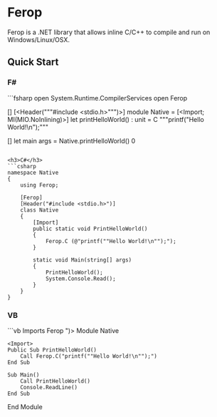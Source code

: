 Ferop
=

Ferop is a .NET library that allows inline C/C++ to compile and run on Windows/Linux/OSX.

Quick Start
-

<h3>F#</h3>
```fsharp
open System.Runtime.CompilerServices
open Ferop

[<Ferop>]
[<Header("""#include <stdio.h>""")>]
module Native =
    [<Import; MI(MIO.NoInlining)>]
    let printHelloWorld() : unit = C """printf("Hello World!\n");"""

[<EntryPoint>]
let main args =
    Native.printHelloWorld()
    0
```

<h3>C#</h3>
```csharp
namespace Native
{
    using Ferop;

    [Ferop]
    [Header("#include <stdio.h>")]
    class Native
    {
        [Import]
        public static void PrintHelloWorld()
        {
            Ferop.C (@"printf(""Hello World!\n"");");
        }

        static void Main(string[] args)
        {
            PrintHelloWorld();
            System.Console.Read();
        }
    }
}
```

<h3>VB</h3>
```vb
Imports Ferop

<Ferop>
<Header("#include <stdio.h>")>
Module Native

    <Import>
    Public Sub PrintHelloWorld()
        Call Ferop.C("printf(""Hello World!\n"");")
    End Sub

    Sub Main()
        Call PrintHelloWorld()
        Console.ReadLine()
    End Sub

End Module
```

